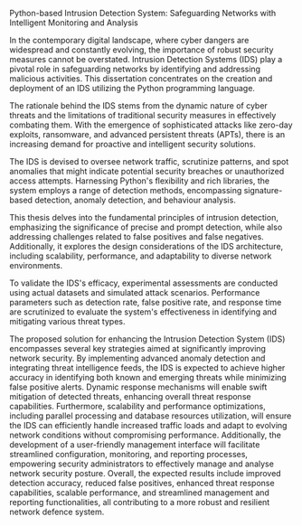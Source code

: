 Python-based Intrusion Detection System: Safeguarding Networks with Intelligent Monitoring and Analysis

In the contemporary digital landscape, where cyber dangers are widespread and constantly evolving, the importance of robust security measures cannot be overstated. Intrusion Detection Systems (IDS) play a pivotal role in safeguarding networks by identifying and addressing malicious activities. This dissertation concentrates on the creation and deployment of an IDS utilizing the Python programming language.

The rationale behind the IDS stems from the dynamic nature of cyber threats and the limitations of traditional security measures in effectively combating them. With the emergence of sophisticated attacks like zero-day exploits, ransomware, and advanced persistent threats (APTs), there is an increasing demand for proactive and intelligent security solutions.

The IDS is devised to oversee network traffic, scrutinize patterns, and spot anomalies that might indicate potential security breaches or unauthorized access attempts. Harnessing Python's flexibility and rich libraries, the system employs a range of detection methods, encompassing signature-based detection, anomaly detection, and behaviour analysis.

This thesis delves into the fundamental principles of intrusion detection, emphasizing the significance of precise and prompt detection, while also addressing challenges related to false positives and false negatives. Additionally, it explores the design considerations of the IDS architecture, including scalability, performance, and adaptability to diverse network environments.

To validate the IDS's efficacy, experimental assessments are conducted using actual datasets and simulated attack scenarios. Performance parameters such as detection rate, false positive rate, and response time are scrutinized to evaluate the system's effectiveness in identifying and mitigating various threat types.


The proposed solution for enhancing the Intrusion Detection System (IDS) encompasses several key strategies aimed at significantly improving network security. By implementing advanced anomaly detection and integrating threat intelligence feeds, the IDS is expected to achieve higher accuracy in identifying both known and emerging threats while minimizing false positive alerts. Dynamic response mechanisms will enable swift mitigation of detected threats, enhancing overall threat response capabilities. Furthermore, scalability and performance optimizations, including parallel processing and database resources utilization, will ensure the IDS can efficiently handle increased traffic loads and adapt to evolving network conditions without compromising performance. Additionally, the development of a user-friendly management interface will facilitate streamlined configuration, monitoring, and reporting processes, empowering security administrators to effectively manage and analyse network security posture. Overall, the expected results include improved detection accuracy, reduced false positives, enhanced threat response capabilities, scalable performance, and streamlined management and reporting functionalities, all contributing to a more robust and resilient network defence system.
